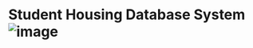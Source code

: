 # Student Housing Database System![image](https://github.com/Pritika-24/Student-Housing-Database-System/assets/114833469/b3b6a5fd-ecb1-42c4-86d6-e37cb3aab321)
